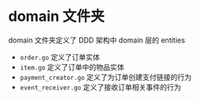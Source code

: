 # domain 文件夹

domain 文件夹定义了 DDD 架构中 domain 层的 entities

- `order.go` 定义了订单实体
- `item.go` 定义了订单中的物品实体
- `payment_creator.go` 定义了为订单创建支付链接的行为
- `event_receiver.go` 定义了接收订单相关事件的行为
